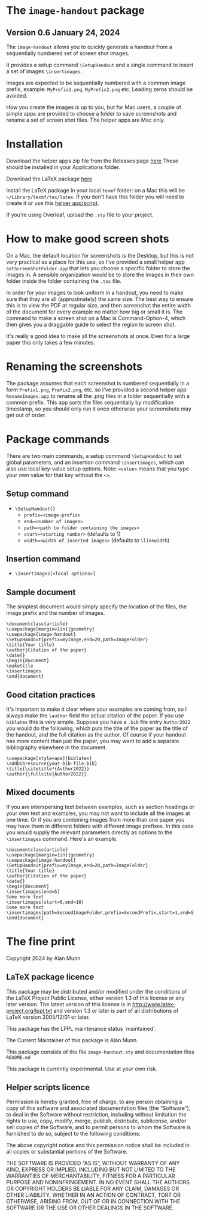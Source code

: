 # The `image-handout` package

## Version 0.6 January 24, 2024

The  `image-handout`  allows you to quickly generate a handout from 
 a sequentially numbered set of screen shot images.

It provides a setup command `\SetupHandout` and a single command to insert a set of images `\insertimages`.

Images are expected to be sequentially numbered with a common image prefix, example: `MyPrefix1.png`, `MyPrefix2.png` etc.  Leading zeros should be avoided. 

How you create the images is up to you, but for Mac users, a couple of simple apps are provided to choose a folder to save screenshots and rename a set of screen shot files.  The helper apps are Mac only.

# Installation


Download the helper apps zip file from the Releases page [here](https://github.com/amunn/image-handout/releases)  These should be installed in your Applications folder. 

Download the LaTeX package [here](https://github.com/amunn/image-handout/blob/main/image-handout.sty)

Install the LaTeX package in your local `texmf` folder: on a Mac this will be `~/Library/texmf/tex/latex`. If you don't have this folder you will need to create it or use this [helper app/script](https://github.com/amunn/make-local-texmf).

If you're using Overleaf, upload the `.sty` file to your project. 

# How to make good screen shots

On a Mac, the default location for screenshots is the Desktop, but this is not very practical as a place for this use, so I've provided a small helper app `SetScreenShotFolder.app` that lets you choose a specific folder to store the images in.  A sensible organization would be to store the images in their own folder inside the folder containing the `.tex` file.

In order for your images to look uniform in a handout, you need to make sure that they are all (approximately) the same size. The best way to ensure this is to view the PDF at regular size, and then screenshot the entire width of the document for every example no matter how big or small it is.   The command to make a screen shot on a Mac is Command-Option-4, which then gives you a draggable guide to select the region to screen shot.

It's really a good idea to make all the screenshots at once. Even for a large paper this only takes a few minutes.

# Renaming the screenshots

The package assumes that each screenshot is numbered sequentially in a form `Prefix1.png`, `Prefix2.png`, etc. so I've provided a second helper app `RenameImages.app` to rename all the .png files in a folder sequentially with a common prefix. This app sorts the files sequentially by modification timestamp, so you should only run it once otherwise your screenshots may get out of order.

# Package commands

There are two main commands, a setup command `\SetupHandout` to set global parameters, and an insertion command `\insertimages`, which can also use local key-value setup options. Note: `<value>` means that you type your own value for that key without the `<>`.

## Setup command

 - `\SetupHandout{}`
    - `prefix=<image-prefix>`
    - `end=<number of images>`
    - `path=<path to folder containing the images>`
    - `start=<starting number>` (defaults to 1)
    - `width=<width of inserted images>` (defaults to `\linewidth`)

## Insertion command

 - `\insertimages[<local options>]`
    

## Sample document

The simplest document would simply specify the location of the files, the image prefix and the number of images.

```
\documentclass{article}
\usepackage[margin=1in]{geometry}
\usepackage{image-handout}
\SetupHandout{prefix=myImage,end=20,path=ImageFolder}
\title{Your title}
\author{Citation of the paper}
\date{}
\begin{document}
\maketitle
\insertimages
\end{document}
```

## Good citation practices

It's important to make it clear where your examples are coming from, so I always make the `\author` field the actual citation of the paper. If you use `biblatex` this is very simple. Suppose you have a `.bib` file entry `Author2022` you would do the following, which puts the title of the paper as the title of the handout, and the full citation as the author. Of course if your handout has more content than just the paper, you may want to add a separate bibliography elsewhere in the document. 

```
\usepackage[style=apa]{biblatex}
\addbibresource{your-bib-file.bib}
\title{\citetitle*{Author2022}}
\author{\fullcite{Author2022}}
```

## Mixed documents

If you are interspersing text between examples, such as section headings or your own text and examples, you may not want to include all the images at one time. Or if you are combining images from more than one paper you may have them in different folders with different image prefixes. In this case you would supply the relevant parameters directly as options to the `\insertimages` command.  Here's an example. 

```
\documentclass{article}
\usepackage[margin=1in]{geometry}
\usepackage{image-handout}
\SetupHandout{prefix=myImage,end=20,path=ImageFolder}
\title{Your title}
\author{Citation of the paper}
\date{}
\begin{document}
\insertimages[end=5]
Some more text
\insertimages[start=6,end=10]
Some more text
\insertimages[path=SecondImageFolder,prefix=SecondPrefix,start=1,end=5]
\end{document}
```


# The fine print

 Copyright 2024 by Alan Munn
 
## LaTeX package licence

 This package may be distributed and/or modified under the
 conditions of the LaTeX Project Public License, either version 1.3
 of this license or any later version.
 The latest version of this license is in
   http://www.latex-project.org/lppl.txt
 and version 1.3 or later is part of all distributions of LaTeX
 version 2005/12/01 or later.

 This package has the LPPL maintenance status `maintained'.
 
 The Current Maintainer of this package is Alan Munn.

 This package consists of the file `image-handout.sty` and documentation files
 `README.md`

 This package is currently experimental. Use at your own risk.
 
## Helper scripts licence

Permission is hereby granted, free of charge, to any person obtaining a copy of this software and associated documentation files (the “Software”), to deal in the Software without restriction, including without limitation the rights to use, copy, modify, merge, publish, distribute, sublicense, and/or sell copies of the Software, and to permit persons to whom the Software is furnished to do so, subject to the following conditions:

The above copyright notice and this permission notice shall be included in all copies or substantial portions of the Software.

THE SOFTWARE IS PROVIDED “AS IS”, WITHOUT WARRANTY OF ANY KIND, EXPRESS OR IMPLIED, INCLUDING BUT NOT LIMITED TO THE WARRANTIES OF MERCHANTABILITY, FITNESS FOR A PARTICULAR PURPOSE AND NONINFRINGEMENT. IN NO EVENT SHALL THE AUTHORS OR COPYRIGHT HOLDERS BE LIABLE FOR ANY CLAIM, DAMAGES OR OTHER LIABILITY, WHETHER IN AN ACTION OF CONTRACT, TORT OR OTHERWISE, ARISING FROM, OUT OF OR IN CONNECTION WITH THE SOFTWARE OR THE USE OR OTHER DEALINGS IN THE SOFTWARE.

